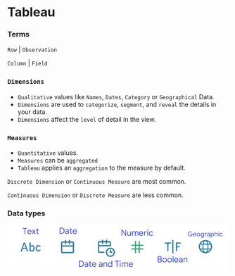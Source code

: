 # Tableau

### Terms

`Row` | `Observation` 

`Column` | `Field`

### `Dimensions`  
- `Qualitative` values like `Names`, `Dates`, `Category` or `Geographical` Data.
-  `Dimensions` are used to `categorize`, `segment`, and `reveal` the details in your data.
-  `Dimensions` affect the `level` of detail in the view.

### `Measures`  
- `Quantitative` values. 
- `Measures` can be `aggregated`
- `Tableau` applies an `aggregation` to the measure by default.

`Discrete Dimension` or `Continuous Measure` are most common.

`Continuous Dimension` or `Discrete Measure` are less common.

### Data types 
![Data Type](Image/DataType.png)
